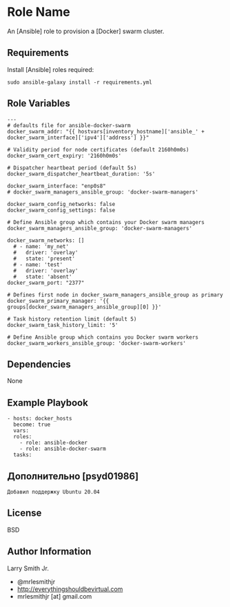 Role Name
=========

An [Ansible] role to provision a [Docker] swarm cluster.

Requirements
------------

Install [Ansible] roles required:

```
sudo ansible-galaxy install -r requirements.yml
```

Role Variables
--------------

```
---
# defaults file for ansible-docker-swarm
docker_swarm_addr: "{{ hostvars[inventory_hostname]['ansible_' + docker_swarm_interface]['ipv4']['address'] }}"

# Validity period for node certificates (default 2160h0m0s)
docker_swarm_cert_expiry: '2160h0m0s'

# Dispatcher heartbeat period (default 5s)
docker_swarm_dispatcher_heartbeat_duration: '5s'

docker_swarm_interface: "enp0s8"
# docker_swarm_managers_ansible_group: 'docker-swarm-managers'

docker_swarm_config_networks: false
docker_swarm_config_settings: false

# Define Ansible group which contains your Docker swarm managers
docker_swarm_managers_ansible_group: 'docker-swarm-managers'

docker_swarm_networks: []
  # - name: 'my_net'
  #   driver: 'overlay'
  #   state: 'present'
  # - name: 'test'
  #   driver: 'overlay'
  #   state: 'absent'
docker_swarm_port: "2377"

# Defines first node in docker_swarm_managers_ansible_group as primary
docker_swarm_primary_manager: '{{ groups[docker_swarm_managers_ansible_group][0] }}'

# Task history retention limit (default 5)
docker_swarm_task_history_limit: '5'

# Define Ansible group which contains you Docker swarm workers
docker_swarm_workers_ansible_group: 'docker-swarm-workers'
```

Dependencies
------------

None

Example Playbook
----------------

```
- hosts: docker_hosts
  become: true
  vars:
  roles:
    - role: ansible-docker
    - role: ansible-docker-swarm
  tasks:
```

## Дополнительно [psyd01986]

```
Добавил поддержку Ubuntu 20.04
```


License
-------

BSD

Author Information
------------------

Larry Smith Jr.

- @mrlesmithjr
- http://everythingshouldbevirtual.com
- mrlesmithjr [at] gmail.com
